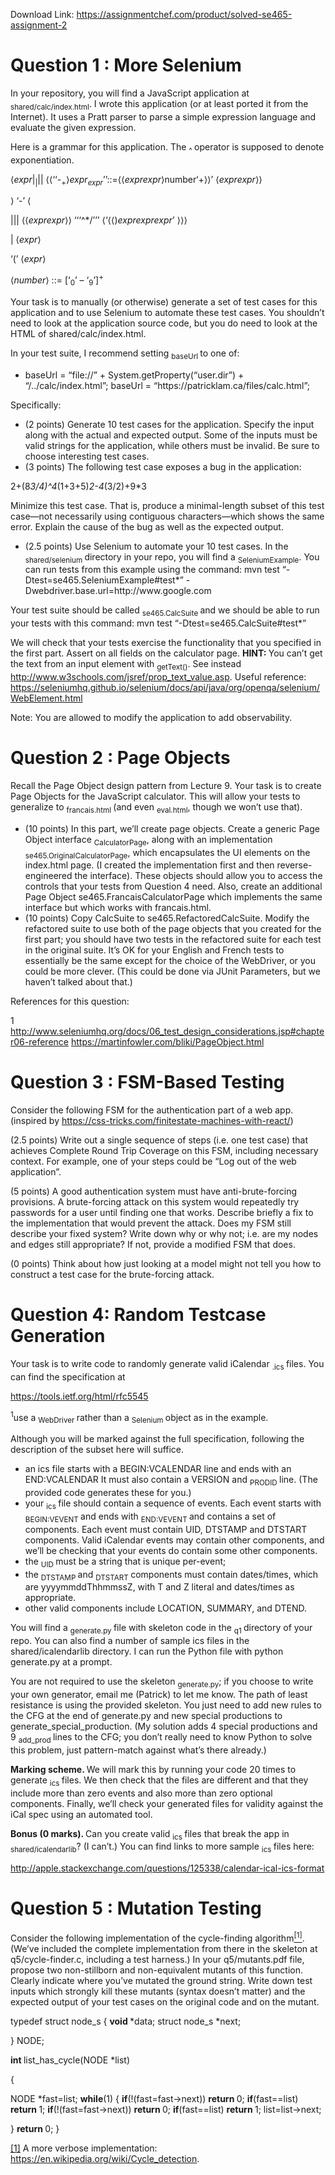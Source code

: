 Download Link: https://assignmentchef.com/product/solved-se465-assignment-2
<br>
<h1>Question 1 : More Selenium</h1>

In your repository, you will find a JavaScript application at <sub>shared/calc/index.html</sub>. I wrote this application (or at least ported it from the Internet). It uses a Pratt parser to parse a simple expression language and evaluate the given expression.

Here is a grammar for this application. The <sub>^ </sub>operator is supposed to denote exponentiation.

⟨<em>expr</em>|<sub>|</sub>|| ⟨⟨‘‘-<sub>+</sub>⟩<em>expr</em><em><sub>expr</sub></em>’’::=⟨⟨<em>exprexpr</em>⟩number‘+⟩⟩’ ⟨<em>exprexpr</em>⟩⟩

⟩ ‘-’ ⟨

||| ⟨⟨<em>exprexpr</em>⟩⟩ ‘‘‘^*/’’’ ⟨‘⟨⟨)<em>exprexprexpr</em>’     ⟩⟩⟩

| ⟨<em>expr</em>⟩

‘(’ ⟨<em>expr</em>⟩

⟨<em>number</em>⟩ ::= [‘<sub>0</sub>’ – ‘<sub>9</sub>’]<sup>+</sup>

Your task is to manually (or otherwise) generate a set of test cases for this application and to use Selenium to automate these test cases. You shouldn’t need to look at the application source code, but you do need to look at the HTML of shared/calc/index.html.

In your test suite, I recommend setting <sub>baseUrl </sub>to one of:

<ul>

 <li>baseUrl = “file://” + System.getProperty(“user.dir”) + “/../calc/index.html”; baseUrl = “https://patricklam.ca/files/calc.html”;</li>

</ul>

Specifically:

<ul>

 <li>(2 points) Generate 10 test cases for the application. Specify the input along with the actual and expected output. Some of the inputs must be valid strings for the application, while others must be invalid. Be sure to choose interesting test cases.</li>

 <li>(3 points) The following test case exposes a bug in the application:</li>

</ul>

2+(8*3/4)^4*(1+3+5)*2-4*(3/2)+9*3

Minimize this test case. That is, produce a minimal-length subset of this test case—not necessarily using contiguous characters—which shows the same error. Explain the cause of the bug as well as the expected output.

<ul>

 <li>(2.5 points) Use Selenium to automate your 10 test cases. In the <sub>shared/selenium </sub>directory in your repo, you will find a <sub>SeleniumExample</sub>. You can run tests from this example using the command: mvn test “-Dtest=se465.SeleniumExample#test*” -Dwebdriver.base.url=http://www.google.com</li>

</ul>

Your test suite should be called <sub>se465.CalcSuite </sub>and we should be able to run your tests with this command: mvn test “-Dtest=se465.CalcSuite#test*”

We will check that your tests exercise the functionality that you specified in the first part. Assert on all fields on the calculator page. <strong>HINT: </strong>You can’t get the text from an input element with <sub>getText()</sub>. See instead <a href="https://www.w3schools.com/jsref/prop_text_value.asp">http://www.w3schools.com/jsref/prop_text_value.asp</a>. Useful reference: <a href="https://seleniumhq.github.io/selenium/docs/api/java/org/openqa/selenium/WebElement.html">https://seleniumhq.github.io/selenium/docs/api/java/org/openqa/selenium/WebElement.html</a>

Note: You are allowed to modify the application to add observability.

<h1>Question 2 : Page Objects</h1>

Recall the Page Object design pattern from Lecture 9. Your task is to create Page Objects for the JavaScript calculator. This will allow your tests to generalize to <sub>francais.html </sub>(and even <sub>eval.html</sub>, though we won’t use that).

<ul>

 <li>(10 points) In this part, we’ll create page objects. Create a generic Page Object interface <sub>CalculatorPage</sub>, along with an implementation <sub>se465.OriginalCalculatorPage</sub>, which encapsulates the UI elements on the index.html page. (I created the implementation first and then reverse-engineered the interface). These objects should allow you to access the controls that your tests from Question 4 need. Also, create an additional Page Object se465.FrancaisCalculatorPage which implements the same interface but which works with francais.html.</li>

 <li>(10 points) Copy CalcSuite to se465.RefactoredCalcSuite. Modify the refactored suite to use both of the page objects that you created for the first part; you should have two tests in the refactored suite for each test in the original suite. It’s OK for your English and French tests to essentially be the same except for the choice of the WebDriver, or you could be more clever. (This could be done via JUnit Parameters, but we haven’t talked about that.)</li>

</ul>

References for this question:

1 <a href="http://www.seleniumhq.org/docs/06_test_design_considerations.jsp#chapter06-reference">http://www.seleniumhq.org/docs/06_test_design_considerations.jsp#chapter06-reference </a><a href="https://martinfowler.com/bliki/PageObject.html">https://martinfowler.com/bliki/PageObject.html</a>

<h1>Question 3 : FSM-Based Testing</h1>

Consider the following FSM for the authentication part of a web app. (inspired by <a href="https://css-tricks.com/finite-state-machines-with-react/">https://css-tricks.com/finite</a><a href="https://css-tricks.com/finite-state-machines-with-react/">state-machines-with-react/</a>)

(2.5 points) Write out a single sequence of steps (i.e. one test case) that achieves Complete Round Trip Coverage on this FSM, including necessary context. For example, one of your steps could be “Log out of the web application”.

(5 points) A good authentication system must have anti-brute-forcing provisions. A brute-forcing attack on this system would repeatedly try passwords for a user until finding one that works. Describe briefly a fix to the implementation that would prevent the attack. Does my FSM still describe your fixed system? Write down why or why not; i.e. are my nodes and edges still appropriate? If not, provide a modified FSM that does.

(0 points) Think about how just looking at a model might not tell you how to construct a test case for the brute-forcing attack.

<h1>Question 4: Random Testcase Generation</h1>

Your task is to write code to randomly generate valid iCalendar <sub>.ics </sub>files. You can find the specification at

<a href="https://tools.ietf.org/html/rfc5545">https://tools.ietf.org/html/rfc5545</a>

<sup>1</sup>use a <sub>WebDriver </sub>rather than a <sub>Selenium </sub>object as in the example.

Although you will be marked against the full specification, following the description of the subset here will suffice.

<ul>

 <li>an ics file starts with a BEGIN:VCALENDAR line and ends with an END:VCALENDAR It must also contain a VERSION and <sub>PRODID </sub>line. (The provided code generates these for you.)</li>

 <li>your <sub>ics </sub>file should contain a sequence of events. Each event starts with <sub>BEGIN:VEVENT </sub>and ends with <sub>END:VEVENT </sub>and contains a set of components. Each event must contain UID, DTSTAMP and DTSTART components. Valid iCalendar events may contain other components, and we’ll be checking that your events do contain some other components.</li>

 <li>the <sub>UID </sub>must be a string that is unique per-event;</li>

 <li>the <sub>DTSTAMP </sub>and <sub>DTSTART </sub>components must contain dates/times, which are yyyymmddThhmmssZ, with T and Z literal and dates/times as appropriate.</li>

 <li>other valid components include LOCATION, SUMMARY, and DTEND.</li>

</ul>

You will find a <sub>generate.py </sub>file with skeleton code in the <sub>q1 </sub>directory of your repo. You can also find a number of sample ics files in the shared/icalendarlib directory. I can run the Python file with python generate.py at a prompt.

You are not required to use the skeleton <sub>generate.py</sub>; if you choose to write your own generator, email me (Patrick) to let me know. The path of least resistance is using the provided skeleton. You just need to add new rules to the CFG at the end of generate.py and new special productions to generate_special_production. (My solution adds 4 special productions and 9 <sub>add_prod </sub>lines to the CFG; you don’t really need to know Python to solve this problem, just pattern-match against what’s there already.)

<strong>Marking scheme. </strong>We will mark this by running your code 20 times to generate <sub>ics </sub>files. We then check that the files are different and that they include more than zero events and also more than zero optional components. Finally, we’ll check your generated files for validity against the iCal spec using an automated tool.

<strong>Bonus (0 marks).                </strong>Can you create valid <sub>ics </sub>files that break the app in <sub>shared/icalendarlib</sub>? (I can’t.) You can find links to more sample <sub>ics </sub>files here:

<a href="https://apple.stackexchange.com/questions/125338/calendar-ical-ics-format">http://apple.stackexchange.com/questions/125338/calendar-ical-ics-format</a>

<h1>Question 5 : Mutation Testing</h1>

Consider the following implementation of the cycle-finding algorithm<a href="#_ftn1" name="_ftnref1"><sup>[1]</sup></a>. (We’ve included the complete implementation from there in the skeleton at q5/cycle-finder.c, including a test harness.) In your q5/mutants.pdf file, propose two non-stillborn and non-equivalent mutants of this function. Clearly indicate where you’ve mutated the ground string. Write down test inputs which strongly kill these mutants (syntax doesn’t matter) and the expected output of your test cases on the original code and on the mutant.

typedef struct node_s { <strong>void </strong>*data; struct node_s *next;

} NODE;

<strong>int </strong>list_has_cycle(NODE *list)

{

NODE *fast=list; <strong>while</strong>(1) { <strong>if</strong>(!(fast=fast-&gt;next)) <strong>return </strong>0; <strong>if</strong>(fast==list) <strong>return </strong>1; <strong>if</strong>(!(fast=fast-&gt;next)) <strong>return </strong>0; <strong>if</strong>(fast==list) <strong>return </strong>1; list=list-&gt;next;

} <strong>return </strong>0; }

<a href="#_ftnref1" name="_ftn1">[1]</a> A more verbose implementation: <a href="https://en.wikipedia.org/wiki/Cycle_detection">https://en.wikipedia.org/wiki/Cycle_detection</a>.